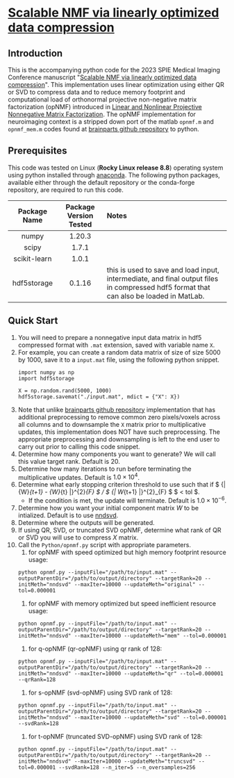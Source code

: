# [Scalable NMF via linearly optimized data compression](https://doi.org/10.1117/12.2654282)

## Introduction

This is the accompanying python code for the 2023 SPIE Medical Imaging Conference manuscript "[Scalable NMF via linearly optimized data compression](https://doi.org/10.1117/12.2654282)". This implementation uses linear optimization using either QR or SVD to compress data and to reduce memory footprint and computational load of orthonormal projective non-negative matrix factorization (opNMF) introduced in [Linear and Nonlinear Projective Nonnegative Matrix Factorization](https://doi.org/10.1109/TNN.2010.2041361). The opNMF implementation for neuroimaging context is a stripped down port of the matlab `opnmf.m` and `opnmf_mem.m` codes found at [brainparts github repository](https://github.com/asotiras/brainparts) to python. 

## Prerequisites

This code was tested on Linux (__Rocky Linux release 8.8__) operating system using python installed through [anaconda](https://www.anaconda.com/). The following python packages, available either through the default repository or the conda-forge repository, are required to run this code.

| Package Name | Package Version Tested | Notes |
| :----------: | :--------------------: | :---- |
| numpy | 1.20.3 |  |
| scipy | 1.7.1 | |
| scikit-learn | 1.0.1 | |
| hdf5storage | 0.1.16 | this is used to save and load input, intermediate, and final output files in compressed hdf5 format that can also be loaded in MatLab. |

## Quick Start

1. You will need to prepare a nonnegative input data matrix in hdf5 compressed format with `.mat` extension, saved with variable name `X`.
1. For example, you can create a random data matrix of size of size 5000 by 1000, save it to a `input.mat` file, using the following python snippet.
    ```
    import numpy as np
    import hdf5storage

    X = np.random.rand(5000, 1000)
    hdf5storage.savemat("./input.mat", mdict = {"X": X})
    ```
1. Note that unlike [brainparts github repository](https://github.com/asotiras/brainparts) implementation that has additional preprocessing to remove common zero pixels/voxels across all columns and to downsample the `X` matrix prior to multiplicative updates, this implementation does NOT have such preprocessing. The appropriate preprocessing and downsampling is left to the end user to carry out prior to calling this code snippet.
1. Determine how many components you want to generate? We will call this value target rank. Default is $20$.
1. Determine how many iterations to run before terminating the multiplicative updates. Default is $1.0 \times 10^4$.
1. Determine what early stopping criterion threshold to use such that if $ {\| {W}_{t+1} - {W}_{t} \|}^{2}_{F} $ / $ {\| W_{t+1} \|}^{2}_{F} $ $ < tol $.
    * If the condition is met, the update will terminate. Default is $1.0 \times 10^{-6}$.
1. Determine how you want your initial component matrix $W$ to be intialized. Default is to use [nndsvd](https://doi.org/10.1016/j.patcog.2007.09.010).
1. Determine where the outputs will be generated.
1. If using QR, SVD, or truncated SVD opNMF, determine what rank of QR or SVD you will use to compress $X$ matrix.
1. Call the `Python/opnmf.py` script with appropriate parameters.
    1. for opNMF with speed optimized but high memory footprint resource usage:
    ```
    python opnmf.py --inputFile="/path/to/input.mat" --outputParentDir="/path/to/output/directory" --targetRank=20 --initMeth="nndsvd" --maxIter=10000 --updateMeth="original" --tol=0.000001
    ```
    1. for opNMF with memory optimized but speed inefficient resource usage:
    ```
    python opnmf.py --inputFile="/path/to/input.mat" --outputParentDir="/path/to/output/directory" --targetRank=20 --initMeth="nndsvd" --maxIter=10000 --updateMeth="mem" --tol=0.000001
    ```
    1. for q-opNMF (qr-opNMF) using qr rank of 128:
    ```
    python opnmf.py --inputFile="/path/to/input.mat" --outputParentDir="/path/to/output/directory" --targetRank=20 --initMeth="nndsvd" --maxIter=10000 --updateMeth="qr" --tol=0.000001 --qrRank=128
    ```
    1. for s-opNMF (svd-opNMF) using SVD rank of 128:
    ```
    python opnmf.py --inputFile="/path/to/input.mat" --outputParentDir="/path/to/output/directory" --targetRank=20 --initMeth="nndsvd" --maxIter=10000 --updateMeth="svd" --tol=0.000001 --svdRank=128
    ```
    1. for t-opNMF (truncated SVD-opNMF) using SVD rank of 128:
    ```
    python opnmf.py --inputFile="/path/to/input.mat" --outputParentDir="/path/to/output/directory" --targetRank=20 --initMeth="nndsvd" --maxIter=10000 --updateMeth="truncsvd" --tol=0.000001 --svdRank=128 --n_iter=5 --n_oversamples=256
    ```
